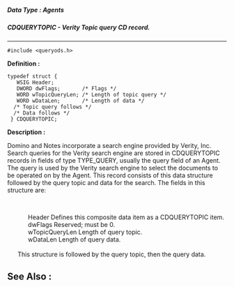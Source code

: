 ##### Data Type : Agents
##### CDQUERYTOPIC - Verity Topic query CD record.
---
```
#include <queryods.h>
```

**Definition :**
```
typedef struct {
   WSIG Header;
   DWORD dwFlags;       /* Flags */
   WORD wTopicQueryLen; /* Length of topic query */
   WORD wDataLen;       /* Length of data */
  /* Topic query follows */
  /* Data follows */
 } CDQUERYTOPIC;
```

**Description :**

Domino and Notes incorporate a search engine provided by Verity, Inc.  Search queries for the Verity search engine are stored in CDQUERYTOPIC records in fields of type TYPE_QUERY, usually the query field of an Agent.  The query is used by the Verity search engine to select the documents to be operated on by the Agent.  This record consists of this data structure followed by the query topic and data for the search.  The fields in this structure are:
<ul><br>

<ul>Header		Defines this composite data item as a CDQUERYTOPIC item.<br>
dwFlags		Reserved;  must be 0.<br>
wTopicQueryLen	Length of query topic.<br>
wDataLen		Length of query data.</ul>
<br>
This structure is followed by the query topic, then the query data.</ul>



**See Also :**
---
